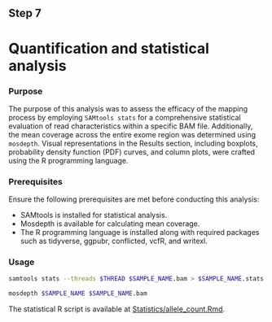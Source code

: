## Step 7

# Quantification and statistical analysis

### Purpose
The purpose of this analysis was to assess the efficacy of the mapping process by employing `SAMtools stats` for a comprehensive statistical evaluation of read characteristics within a specific BAM file. 
Additionally, the mean coverage across the entire exome region was determined using `mosdepth`. 
Visual representations in the Results section, including boxplots, probability density function (PDF) curves, and column plots, were crafted using the R programming language. 

### Prerequisites

Ensure the following prerequisites are met before conducting this analysis:

- SAMtools is installed for statistical analysis.
- Mosdepth is available for calculating mean coverage.
- The R programming language is installed along with required packages such as tidyverse, ggpubr, conflicted, vcfR, and writexl.

### Usage
```bash
samtools stats --threads $THREAD $SAMPLE_NAME.bam > $SAMPLE_NAME.stats

mosdepth $SAMPLE_NAME $SAMPLE_NAME.bam
```
The statistical R script is available at [Statistics/allele_count.Rmd](https://github.com/LuciaNhuNguyen/Masterarbeit/blob/main/Statistics/allele_count.Rmd).

